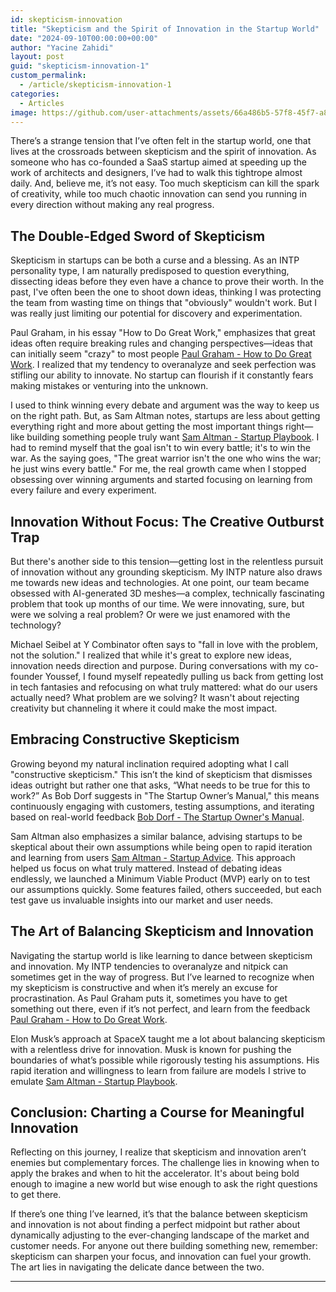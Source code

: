 ```yaml
---
id: skepticism-innovation
title: "Skepticism and the Spirit of Innovation in the Startup World"
date: "2024-09-10T00:00:00+00:00"
author: "Yacine Zahidi"
layout: post
guid: "skepticism-innovation-1"
custom_permalink:
  - /article/skepticism-innovation-1
categories:
  - Articles
image: https://github.com/user-attachments/assets/66a486b5-57f8-45f7-a808-3ee8216cd756
---
```


There’s a strange tension that I’ve often felt in the startup world, one that lives at the crossroads between skepticism and the spirit of innovation. As someone who has co-founded a SaaS startup aimed at speeding up the work of architects and designers, I’ve had to walk this tightrope almost daily. And, believe me, it’s not easy. Too much skepticism can kill the spark of creativity, while too much chaotic innovation can send you running in every direction without making any real progress.

## The Double-Edged Sword of Skepticism

Skepticism in startups can be both a curse and a blessing. As an INTP personality type, I am naturally predisposed to question everything, dissecting ideas before they even have a chance to prove their worth. In the past, I've often been the one to shoot down ideas, thinking I was protecting the team from wasting time on things that "obviously" wouldn't work. But I was really just limiting our potential for discovery and experimentation.

Paul Graham, in his essay "How to Do Great Work," emphasizes that great ideas often require breaking rules and changing perspectives—ideas that can initially seem "crazy" to most people [Paul Graham - How to Do Great Work](https://www.paulgraham.com/hwtw.html). I realized that my tendency to overanalyze and seek perfection was stifling our ability to innovate. No startup can flourish if it constantly fears making mistakes or venturing into the unknown.

I used to think winning every debate and argument was the way to keep us on the right path. But, as Sam Altman notes, startups are less about getting everything right and more about getting the most important things right—like building something people truly want [Sam Altman - Startup Playbook](https://playbook.samaltman.com/). I had to remind myself that the goal isn't to win every battle; it's to win the war. As the saying goes, "The great warrior isn't the one who wins the war; he just wins every battle." For me, the real growth came when I stopped obsessing over winning arguments and started focusing on learning from every failure and every experiment.

## Innovation Without Focus: The Creative Outburst Trap

But there's another side to this tension—getting lost in the relentless pursuit of innovation without any grounding skepticism. My INTP nature also draws me towards new ideas and technologies. At one point, our team became obsessed with AI-generated 3D meshes—a complex, technically fascinating problem that took up months of our time. We were innovating, sure, but were we solving a real problem? Or were we just enamored with the technology?

Michael Seibel at Y Combinator often says to "fall in love with the problem, not the solution." I realized that while it's great to explore new ideas, innovation needs direction and purpose. During conversations with my co-founder Youssef, I found myself repeatedly pulling us back from getting lost in tech fantasies and refocusing on what truly mattered: what do our users actually need? What problem are we solving? It wasn't about rejecting creativity but channeling it where it could make the most impact.

## Embracing Constructive Skepticism

Growing beyond my natural inclination required adopting what I call "constructive skepticism." This isn’t the kind of skepticism that dismisses ideas outright but rather one that asks, “What needs to be true for this to work?” As Bob Dorf suggests in "The Startup Owner’s Manual," this means continuously engaging with customers, testing assumptions, and iterating based on real-world feedback [Bob Dorf - The Startup Owner's Manual](https://www.amazon.com/Startup-Owners-Manual-Step-Step/dp/0984999302).

Sam Altman also emphasizes a similar balance, advising startups to be skeptical about their own assumptions while being open to rapid iteration and learning from users [Sam Altman - Startup Advice](https://blog.samaltman.com/startup-advice-briefly). This approach helped us focus on what truly mattered. Instead of debating ideas endlessly, we launched a Minimum Viable Product (MVP) early on to test our assumptions quickly. Some features failed, others succeeded, but each test gave us invaluable insights into our market and user needs.

## The Art of Balancing Skepticism and Innovation

Navigating the startup world is like learning to dance between skepticism and innovation. My INTP tendencies to overanalyze and nitpick can sometimes get in the way of progress. But I’ve learned to recognize when my skepticism is constructive and when it’s merely an excuse for procrastination. As Paul Graham puts it, sometimes you have to get something out there, even if it’s not perfect, and learn from the feedback [Paul Graham - How to Do Great Work](https://www.paulgraham.com/hwtw.html).

Elon Musk’s approach at SpaceX taught me a lot about balancing skepticism with a relentless drive for innovation. Musk is known for pushing the boundaries of what’s possible while rigorously testing his assumptions. His rapid iteration and willingness to learn from failure are models I strive to emulate [Sam Altman - Startup Playbook](https://playbook.samaltman.com/).

## Conclusion: Charting a Course for Meaningful Innovation

Reflecting on this journey, I realize that skepticism and innovation aren’t enemies but complementary forces. The challenge lies in knowing when to apply the brakes and when to hit the accelerator. It's about being bold enough to imagine a new world but wise enough to ask the right questions to get there.

If there’s one thing I’ve learned, it’s that the balance between skepticism and innovation is not about finding a perfect midpoint but rather about dynamically adjusting to the ever-changing landscape of the market and customer needs. For anyone out there building something new, remember: skepticism can sharpen your focus, and innovation can fuel your growth. The art lies in navigating the delicate dance between the two.

---
